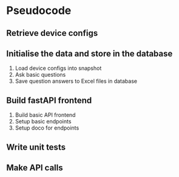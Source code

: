 # Pseudocode

## Retrieve device configs



## Initialise the data and store in the database

1) Load device configs into snapshot
2) Ask basic questions
3) Save question answers to Excel files in database

## Build fastAPI frontend

1) Build basic API frontend
2) Setup basic endpoints
3) Setup doco for endpoints

## Write unit tests


## Make API calls